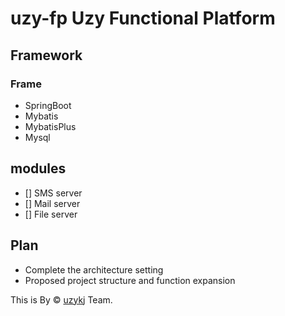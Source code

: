 # uzy-fp Uzy Functional Platform

## Framework

### Frame
- SpringBoot
- Mybatis
- MybatisPlus
- Mysql


## modules
- [] SMS server
- [] Mail server
- [] File server

## Plan
- Complete the architecture setting
- Proposed project structure and function expansion 

This is By &copy; <a href="https://github.com/uzykj">uzykj</a> Team.